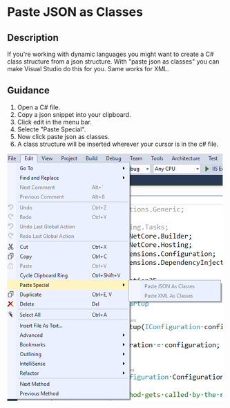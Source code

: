 
# Paste JSON as Classes

## Description
If you're working with dynamic languages you might want to create a C# class structure from a json structure. With "paste json as classes" you can make Visual Studio do this for you. Same works for XML.

## Guidance

1. Open a C# file.
2. Copy a json snippet into your clipboard.
1. Click edit in the menu bar.
2. Selecte "Paste Special".
3. Now click paste json as classes.
4. A class structure will be inserted wherever your cursor is in the c# file.

![Paste json as classes.](../PasteJsonAsClasses/images/json.png)

